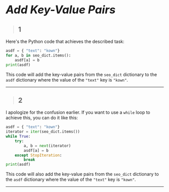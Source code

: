 # **<span style="font-size: 35px; font-style: italic;">Add Key-Value Pairs</span>**

> ## 1
Here's the Python code that achieves the described task:

```python
asdf = { "text": "kown"}
for a, b in seo_dict.items():
    asdf[a] = b
print(asdf)
```

This code will add the key-value pairs from the `seo_dict` dictionary to the `asdf` dictionary where the value of the `"text"` key is `"kown"`.
*****



> ## 2
I apologize for the confusion earlier. If you want to use a `while` loop to achieve this, you can do it like this:

```python
asdf = { "text": "kown"}
iterator = iter(seo_dict.items())
while True:
    try:
        a, b = next(iterator)
        asdf[a] = b
    except StopIteration:
        break
print(asdf)
```

This code will also add the key-value pairs from the `seo_dict` dictionary to the `asdf` dictionary where the value of the `"text"` key is `"kown"`.
*****



